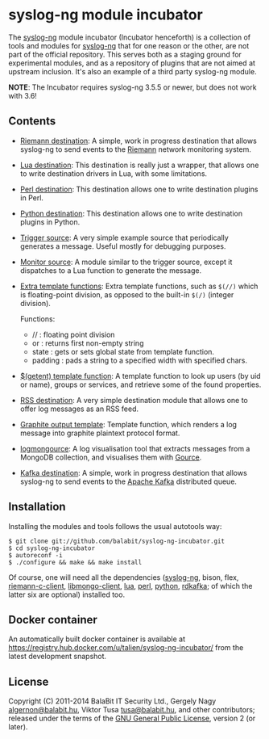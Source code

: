 syslog-ng module incubator
==========================

The [syslog-ng][sng] module incubator (Incubator henceforth) is a
collection of tools and modules for [syslog-ng][sng] that for one
reason or the other, are not part of the official repository. This
serves both as a staging ground for experimental modules, and as a
repository of plugins that are not aimed at upstream inclusion. It's
also an example of a third party syslog-ng module.

 [sng]: https://github.com/balabit/syslog-ng

**NOTE**: The Incubator requires syslog-ng 3.5.5 or newer, but does
  not work with 3.6!

Contents
--------

 * [Riemann destination][sng:riemann]: A simple, work in progress
   destination that allows syslog-ng to send events to the
   [Riemann](http://riemann.io/) network monitoring system.

   [sng:riemann]: https://github.com/balabit/syslog-ng-incubator/tree/master/modules/riemann/

 * [Lua destination][sng:lua]: This destination is really just a
   wrapper, that allows one to write destination drivers in Lua, with
   some limitations.

   [sng:lua]: https://github.com/balabit/syslog-ng-incubator/tree/master/modules/lua/

 * [Perl destination][sng:perl]: This destination allows one to write
   destination plugins in Perl.

   [sng:perl]: https://github.com/balabit/syslog-ng-incubator/tree/master/modules/perl/

 * [Python destination][sng:python]: This destination allows one to write
   destination plugins in Python.

   [sng:python]: https://github.com/balabit/syslog-ng-incubator/tree/master/modules/python/

 * [Trigger source][sng:trigger]: A very simple example source that
   periodically generates a message. Useful mostly for debugging
   purposes.

   [sng:trigger]: https://github.com/balabit/syslog-ng-incubator/tree/master/modules/trigger-source/

 * [Monitor source][sng:monitor]: A module similar to the trigger
   source, except it dispatches to a Lua function to generate the
   message.

   [sng:monitor]: https://github.com/balabit/syslog-ng-incubator/tree/master/modules/monitor-source/

 * [Extra template functions][sng:bf+]: Extra template functions, such
   as `$(//)` which is floating-point division, as opposed to the
   built-in `$(/)` (integer division).
 
   Functions:
    * // : floating point division
    * or : returns first non-empty string
    * state : gets or sets global state from template function.
    * padding : pads a string to a specified width with specified chars.

   [sng:bf+]: https://github.com/balabit/syslog-ng-incubator/tree/master/modules/basicfuncs-plus/

 * [$(getent) template function][sng:tfgetent]: A template function to
   look up users (by uid or name), groups or services, and retrieve
   some of the found properties.

   [sng:tfgetent]: https://github.com/balabit/syslog-ng-incubator/tree/master/modules/getent/

 * [RSS destination][sng:rss]: A very simple destination module that
   allows one to offer log messages as an RSS feed.

   [sng:rss]: https://github.com/balabit/syslog-ng-incubator/tree/master/modules/rss/

 * [Graphite output template][sng:graphite]: Template function, which renders a log message into
   graphite plaintext protocol format.

   [sng:graphite]: https://github.com/balabit/syslog-ng-incubator/tree/master/modules/graphite/

 * [logmongource][sng:mongource]: A log visualisation tool that
   extracts messages from a MongoDB collection, and visualises them
   with [Gource](https://code.google.com/p/gource/).

   [sng:mongource]: https://github.com/balabit/syslog-ng-incubator/tree/master/tools/visualize/

 * [Kafka destination][sng:kafka]: A simple, work in progress
   destination that allows syslog-ng to send events to the
   [Apache Kafka](http://kafka.apache.org/) distributed queue.

   [sng:kafka]: https://github.com/balabit/syslog-ng-incubator/tree/master/modules/kafka/

Installation
------------

Installing the modules and tools follows the usual autotools way:

    $ git clone git://github.com/balabit/syslog-ng-incubator.git
    $ cd syslog-ng-incubator
    $ autoreconf -i
    $ ./configure && make && make install

Of course, one will need all the dependencies ([syslog-ng][sng],
bison, flex, [riemann-c-client][lrc], [libmongo-client][lmc],
[lua][lua], [perl][perl], [python][python], [rdkafka][kafka];
of which the latter six are optional) installed too.

 [lrc]: https://github.com/algernon/riemann-c-client
 [lmc]: https://github.com/algernon/libmongo-client
 [lua]: http://www.lua.org/
 [perl]: http://www.perl.org/
 [python]: http://www.python.org/
 [kafka]: https://github.com/edenhill/librdkafka
 
 
Docker container
----------------

An automatically built docker container is available at https://registry.hub.docker.com/u/talien/syslog-ng-incubator/
from the latest development snapshot.

License
-------

Copyright (C) 2011-2014 BalaBit IT Security Ltd., Gergely Nagy
<algernon@balabit.hu>, Viktor Tusa <tusa@balabit.hu>, and other
contributors; released under the terms of the
[GNU General Public License][gpl], version 2 (or later).

 [gpl]: http://www.gnu.org/licenses/gpl-2.0.html
